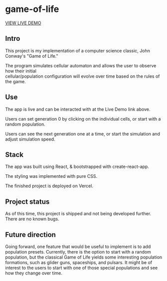 # game-of-life

[VIEW LIVE DEMO](https://game-of-life-rosy.vercel.app/)

## Intro
This project is my implementation of a computer science classic, John Conway's "Game of Life."  

The program simulates cellular automaton and allows the user to observe how their initial   
cellular/population configuration will evolve over time based on the rules of the game.    

## Use

The app is live and can be interacted with at the Live Demo link above.  

Users can set generation 0 by clicking on the individual cells, or start with a random population.  

Users can see the next generation one at a time, or start the simulation and adjust simulation speed.  

## Stack
The app was built using React, & bootstrapped with create-react-app.  
   
The styling was implemented with pure CSS.  
   
The finished project is deployed on Vercel.  

## Project status
As of this time, this project is shipped and not being developed further. There are no known bugs.  

## Future direction
Going forward, one feature that would be useful to implement is to add population presets. Currently, there is the option to start with a random population, but the classical Game of Life yields some interesting population formations, such as glider guns, spaceships, and pulsars. It might be of interest to the users to start with one of those special populations and see how they change over time.
